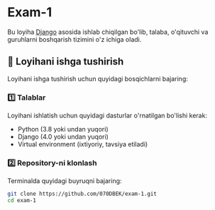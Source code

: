 # Exam-1

Bu loyiha [Django](https://www.djangoproject.com/) asosida ishlab chiqilgan bo'lib, talaba, o'qituvchi va guruhlarni boshqarish tizimini o'z ichiga oladi.

## 🚀 Loyihani ishga tushirish

Loyihani ishga tushirish uchun quyidagi bosqichlarni bajaring:

### 1️⃣ Talablar  
Loyihani ishlatish uchun quyidagi dasturlar o'rnatilgan bo'lishi kerak:
- Python (3.8 yoki undan yuqori)
- Django (4.0 yoki undan yuqori)
- Virtual environment (ixtiyoriy, tavsiya etiladi)

### 2️⃣ Repository-ni klonlash  
Terminalda quyidagi buyruqni bajaring:

```sh
git clone https://github.com/070DBEK/exam-1.git
cd exam-1
